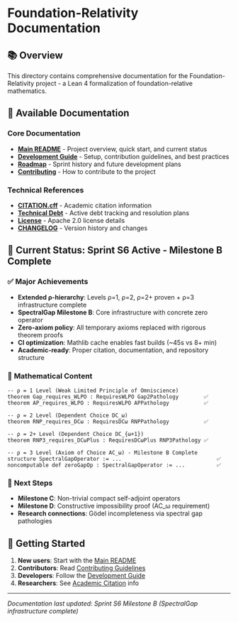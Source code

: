 # Foundation-Relativity Documentation

## 📚 Overview
This directory contains comprehensive documentation for the Foundation-Relativity project - a Lean 4 formalization of foundation-relative mathematics.

## 📖 Available Documentation

### Core Documentation
- **[Main README](../README.md)** - Project overview, quick start, and current status
- **[Development Guide](DEV_GUIDE.md)** - Setup, contribution guidelines, and best practices  
- **[Roadmap](../ROADMAP.md)** - Sprint history and future development plans
- **[Contributing](../CONTRIBUTING.md)** - How to contribute to the project

### Technical References  
- **[CITATION.cff](../CITATION.cff)** - Academic citation information
- **[Technical Debt](../TECHNICAL_DEBT.md)** - Active debt tracking and resolution plans
- **[License](../LICENSE)** - Apache 2.0 license details
- **[CHANGELOG](../CHANGELOG.md)** - Version history and changes

## 🎯 Current Status: Sprint S6 Active - Milestone B Complete

### ✅ **Major Achievements**
- **Extended ρ-hierarchy**: Levels ρ=1, ρ=2, ρ=2+ proven + ρ=3 infrastructure complete
- **SpectralGap Milestone B**: Core infrastructure with concrete zero operator
- **Zero-axiom policy**: All temporary axioms replaced with rigorous theorem proofs  
- **CI optimization**: Mathlib cache enables fast builds (~45s vs 8+ min)
- **Academic-ready**: Proper citation, documentation, and repository structure

### 🔬 **Mathematical Content**
```lean
-- ρ = 1 Level (Weak Limited Principle of Omniscience)
theorem Gap_requires_WLPO : RequiresWLPO Gap2Pathology        ✅
theorem AP_requires_WLPO : RequiresWLPO APPathology           ✅

-- ρ = 2 Level (Dependent Choice DC_ω)  
theorem RNP_requires_DCω : RequiresDCω RNPPathology           ✅

-- ρ = 2+ Level (Dependent Choice DC_{ω+1})
theorem RNP3_requires_DCωPlus : RequiresDCωPlus RNP3Pathology ✅

-- ρ = 3 Level (Axiom of Choice AC_ω) - Milestone B Complete
structure SpectralGapOperator := ...                              ✅
noncomputable def zeroGapOp : SpectralGapOperator := ...          ✅
```

### 🚀 **Next Steps**
- **Milestone C**: Non-trivial compact self-adjoint operators
- **Milestone D**: Constructive impossibility proof (AC_ω requirement)
- **Research connections**: Gödel incompleteness via spectral gap pathologies

## 🤝 Getting Started
1. **New users**: Start with the [Main README](../README.md)
2. **Contributors**: Read [Contributing Guidelines](../CONTRIBUTING.md)  
3. **Developers**: Follow the [Development Guide](DEV_GUIDE.md)
4. **Researchers**: See [Academic Citation](../CITATION.cff) info

---

*Documentation last updated: Sprint S6 Milestone B (SpectralGap infrastructure complete)*